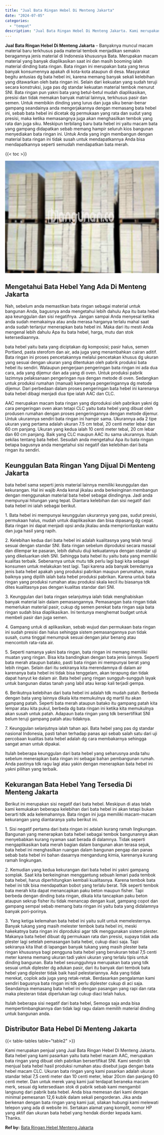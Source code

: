 ```yaml
---
title: "Jual Bata Ringan Hebel Di Menteng Jakarta"
date: "2024-07-05"
categories: 
  - "tempat"
description: "Jual Bata Ringan Hebel Di Menteng Jakarta. Kami merupakan penjual yang Jual Bata Ringan Hebel Di Menteng Jakarta. Bata hebel yang kami pasarkan yaitu bata he..."
---
```


**Jual Bata Ringan Hebel Di Menteng Jakarta** – Banyaknya muncul macam material baru terkhusus pada material tembok menjadikan semakin beragamnya jenis material di Indonesia khususnya Bata. Merupakan macam material yang banyak diaplikasikan saat ini dan masih booming ialah material dinding bata ringan. Bata ringan ini merupakan bata yang terus banyak konsumennya apakah di kota-kota ataupun di desa. Masyarakat begitu antusias dg bata hebel ini, karena memang banyak sekali kelebihan yang ditawarkan oleh bata ringan ini. Selain dari kekuatan yang sudah teruji secara konstruksi, juga pas dg standar kekuatan material tembok menurut SNI. Bata ringan pun yakni bata yang betul-betul mudah diaplikasikan, presisi dan tidak memakan banyak matrial lainnya, terkhusus pasir dan semen. Untuk membikin dinding yang lurus dan juga siku benar-benar gampang seandainya anda mengerjakannya dengan memasang bata hebel ini, sebab bata hebel ini dicetak dg permukaan yang rata dan sudut yang presisi, maka ketika memasangnya juga akan menghasilkan tembok yang rata dan juga siku. Meskipun terbilang baru bata hebel ini yaitu macam bata yang gampang didapatkan sebab memang hampir seluruh kios bangunan menyediakan bata ringan ini. Untuk Anda yang ingin membangun dengan material bata ringan ini tidak susah untuk mendapatkannya Anda bisa mendapatkannya seperti semudah mendapatkan bata merah.

{{< toc >}}

![Jual Bata Ringan Hebel Di Menteng Jakarta](/images/jual-hebel-murah-05.png)

## Mengetahui Bata Hebel Yang Ada Di Menteng Jakarta

Nah, sebelum anda memastikan bata ringan sebagai material untuk bangunan Anda, bagusnya anda mengetahui lebih dahulu Apa itu bata hebel apa keunggulan dan sisi negatifnya. Jangan sampai Anda menyesal ketika anda sudah memakainya atau anda merasa harganya terlalu mahal saat anda sudah terlanjur menerapkan bata hebel ini. Maka dari itu mesti Anda mengenal lebih dahulu Apa itu bata hebel, harga, mutu dan stok ketersediaannya.

bata hebel yaitu bata yang diciptakan dg komposisi; pasir halus, semen Portland, pasta sterofom dan air, ada juga yang menambahkan cairan aditif. Bata ringan ini proses pencetakannya melalui pencetakan khusus dg ukuran yang sesuai dengan ukuran yang ditentukan oleh pabrik produksi bata hebel itu sendiri. Walaupun pengerjaan pengeringan bata ringan ini ada dua cara, ada yang dijemur dan ada yang di oven. Untuk produksi pabrik lazimnya pelaksanaan pengeringan nya dengan metode di oven. Sedangkan untuk produksi rumahan (manual) karenanya pengeringannya dg metode dijemur. Dari perbedaan dalam proses pengeringan bata hebel ini karenanya bata hebel dibagi menjadi dua tipe ialah AAC dan CLC.

AAC merupakan macam bata ringan yang diproduksi oleh pabrikan yakni dg cara pengeringan oven akan tetapi CLC yaitu bata hebel yang dibuat oleh produsen rumahan dengan proses pengeringannya dengan metode dijemur. Untuk ukurannya sendiri bata ringan ini hampir sama. Ukurannya ada 2 tipe ukuran yang pertama adalah ukuran 7.5 cm tebal, 20 centi meter lebar dan 60 cm panjang. Ukuran yang kedua ialah 10 centi meter tebal, 20 cm lebar dan 60 cm panjang. Baik yang CLC maupun AAC itu sama ukurannya. Itulah sekilas tentang bata hebel. Sesudah anda mengetahui Apa itu bata ringan betapa bagusnya anda mengetahui sisi negatif dan kelebihan dari bata ringan itu sendiri.

## Keunggulan Bata Ringan Yang Dijual Di Menteng Jakarta

bata hebel sama seperti jenis material lainnya memiliki keunggulan dan kekurangan. Hal ini wajib Anda kenal jikalau anda berkeinginan membangun dengan menggunakan material bata hebel sebagai dindingnya. Jadi anda mempunyai hitungan yang tepat. Diantara kelebihan dan sisi negatif dari bata hebel ini ialah sebagai berikut.

1\. Bata hebel ini mempunyai keunggulan ukurannya yang pas, sudut presisi, permukaan halus, mudah untuk diaplikasikan dan bisa dipasang dg cepat. Bata ringan ini dapat menjadi opsi anda jikalau anda memprioritaskan waktu dan juga hasil yang rapih.

2\. Kelebihan kedua dari bata hebel ini adalah kualitasnya yang telah teruji sesuai dengan standar SNI. Bata ringan sebelum diproduksi secara massal dan dilempar ke pasaran, lebih dahulu diuji kekuatannya dengan standar uji yang dikeluarkan oleh SNI. Sehingga bata hebel itu yaitu bata yang memiliki kualitas terbaik. Sebenarnya untuk mutu tdk perlu lagi bagi kita sebagai konsumen untuk melakukan test lagi. Tapi karena ada banyak beredarnya jenis bata hebel apakah yang produksi pabrikan maupun perumahan, maka baiknya yang dipilih ialah bata hebel produksi pabrikan. Karena untuk bata ringan yang produksi rumahan atau produksi skala kecil itu biasanya tdk dites kualitasnya pas dengan kualitas standar dari SNI.

3\. Keunggulan dari bata ringan selanjutnya ialah tidak menghabiskan banyak material lain dalam pemasangannya. Pemasangan bata ringan tidak memerlukan material pasir, cukup dg semen perekat bata ringan saja bata ringan sudah bisa diaplikasikan. Ini tentunya menghemat budget untuk membeli pasir dan juga semen.

4\. Gampang untuk di aplikasikan, sebab wujud dan permukaan bata ringan ini sudah presisi dan halus sehingga sistem pemasangannya pun tidak susah, cuma tinggal menumpuk sesuai dengan jalur benang atau mencontoh rata-rata air.

5\. Seperti namanya yakni bata ringan, bata ringan ini memang memiliki muatan yang ringan. Bisa kita bandingkan dengan bata jenis lainnya. Seperti bata merah ataupun batako, pasti bata ringan ini mempunyai berat yang lebih ringan. Selain dari itu sekiranya kita merendamnya di dalam air karenanya bata hebel ini tidak bisa tenggelam, akan terapung dan tidak dapat hanyut ke dalam air. Bata hebel yang ringan sungguh-sungguh layak untuk bangunan diatas tanah yang labil atau kerap kali terjadi gempa.

6\. Berikutnya kelebihan dari bata hebel ini adalah tdk mudah patah. Berbeda dengan bata yang lainnya dikala kita memukulnya dg martil itu akan gampang patah. Seperti bata merah ataupun batako itu gampang patah kita lempar atau kita pukul, berbeda dg bata ringan ini ketika kita memukulnya akan susah untuk patah. Adapaun bata ringan yang tdk bersertifikat SNI belum teruji gampang patah atau tidaknya.

7\. Keunggulan selanjutnya ialah tahan api. Bata hebel yang pas dg standar nasional Indonesia, pasti tahan terhadap panas api sebab salah satu dari uji percobaan kualitas bata hebel adalah dg cara membakarnya sehingga sangat aman untuk dipakai.

Itulah beberapa keunggulan dari bata hebel yang seharusnya anda tahu sebelum menerapkan bata ringan ini sebagai bahan pembangunan rumah. Anda pastinya tdk ragu lagi atau yakin dengan menerapkan bata hebel ini yakni pilihan yang terbaik.

## Kekurangan Bata Hebel Yang Tersedia Di Menteng Jakarta

Berikut ini merupakan sisi negatif dari bata hebel. Meskipun di atas telah kami kemukakan beberapa kelebihan dari bata hebel ini akan tetapi bukan berarti tdk ada kelemahannya. Bata ringan ini juga memiliki macam-macam kekurangan yang diantaranya yaitu berikut ini.

1\. Sisi negatif pertama dari bata ringan ini adalah kurang ramah lingkungan. Bangunan yang menerapkan bata hebel sebagai tembok bangunannya akan menyebabkan kurang nyaman saat berada di dalamnya. Tidak seperti mengaplikasikan bata merah bagian dalam bangunan akan terasa sejuk, bata hebel ini menghasilkan ruangan dalam bangunan pengap dan panas sebab bata hebel ini bahan dasarnya mengandung kimia, karenanya kurang ramah lingkungan.

2\. Kemudian yang kedua kekurangan dari bata hebel ini yakni gampang somplak. Saat kita berkeinginan menggantung sebuah lemari pada tembok bata hebel, harus diperhitungkan kembali kualitasnya. Karena tembok bata hebel ini tdk bisa mendapatkan bobot yang terlalu berat. Tdk seperti tembok bata merah kita dapat menancapkan paku beton maupun fisher. Tapi berbeda dengan dinding bata ringan, dikala kita tancapkan paku beton ataupun sekrup fisher itu tidak menancap dengan kuat, gampang copot dan gampang sempal sebab memang bata ringan ini yaitu bata yang didalamnya banyak pori-porinya.

3\. Yang ketiga kelemahan bata hebel ini yaitu sulit untuk memelesternya. Banyak tukang yang masih melester tembok bata hebel ini, meski hakekatnya bata ringan ini diproduksi agar tdk menggunakan sistem plester. Makanya bata hebel dibuat dg permukaan rata dan presisi, supaya tidak ada plester lagi setelah pemasangan bata hebel, cukup diaci saja. Tapi sekiranya kita lihat di lapangan banyak tukang yang masih plester bata ringan khususnya bagi pengguna bata hebel yang berukuran tebal 7,5 centi meter karena memang ukuran tadi yakni ukuran yang terlalu tipis untuk dinding bangunan. Bata hebel sesungguhnya merupakan bata yang tdk sesuai untuk diplester dg adukan pasir, dari itu banyak dari tembok bata hebel yang diplester tidak baik hasil pelestariannya. Ada yang tidak merekat, coplok ada juga yang retak-retak. Berdasarkan pengalaman kami sendiri bagusnya bata ringan ini tdk perlu diplester cukup di aci saja. Seandainya memasang bata hebel ini dengan pasangan yang rapi dan rata maka plesteran tidak diperlukan lagi cukup diaci telah halus.

Itulah beberapa sisi negatif dari bata hebel, Semoga saja anda bisa mempertimbangkannya dan tidak lagi ragu dalam memilih material dinding untuk bangunan anda.

## Distributor Bata Hebel Di Menteng Jakarta

{{< table-tables table="table2" >}}

Kami merupakan penjual yang Jual Bata Ringan Hebel Di Menteng Jakarta. Bata hebel yang kami pasarkan yaitu bata hebel macam AAC, merupakan bata ringan yang dibuat oleh pabrikan bersertifikat SNI. Kami sendiri tdk menjual bata hebel hasil produksi rumahan atau disebut juga dengan bata hebel macam CLC. Ukuran bata ringan yang kami pasarkan adalah ukuran standar tebal 7,5 centi meter dan 10 centi meter, lebar 20cm dan panjang 60 centi meter. Dan untuk merek yang kami jual terdapat beraneka macam merk, sesuai dg ketersediaan stok di pabrik sebab kami mengambil langsung dari pabrik bata hebel. Anda bisa memesan dari kami dengan minimal pemesanan 12,6 kubik dalam sekali pengorderan. Jika anda berkenan dengan bata ringan yang kami jual, silakan hubungi kami melewati telepon yang ada di website ini. Sertakan alamat yang komplit, nomor HP yang aktif dan ukuran bata hebel yang hendak diorder kepada kami. Thanks.

**Ref by:** [Bata Ringan Hebel Menteng Jakarta](https://id.wikipedia.org/wiki/Bata)
